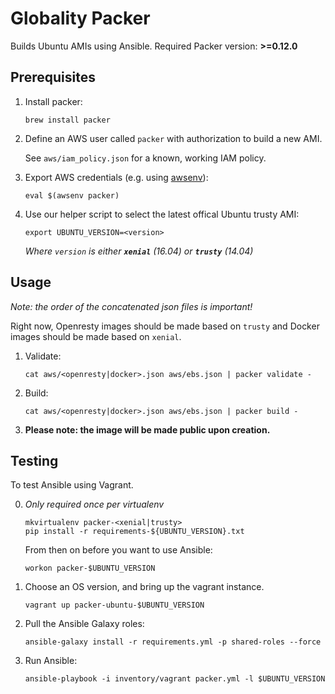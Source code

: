 # Globality Packer

Builds Ubuntu AMIs using Ansible.
Required Packer version: **>=0.12.0**

## Prerequisites

 1. Install packer:

        brew install packer

 2. Define an AWS user called `packer` with authorization to build a new AMI.

    See `aws/iam_policy.json` for a known, working IAM policy.

 3. Export AWS credentials (e.g. using [awsenv](https://github.com/locationlabs/awsenv)):

        eval $(awsenv packer)

 4. Use our helper script to select the latest offical Ubuntu trusty AMI:
        
        export UBUNTU_VERSION=<version>

    _Where `version` is either **`xenial`** (16.04) or **`trusty`** (14.04)_

## Usage

_Note: the order of the concatenated json files is important!_

Right now, Openresty images should be made based on `trusty` and Docker images should be made based on `xenial`.

 1. Validate:

        cat aws/<openresty|docker>.json aws/ebs.json | packer validate -

 2. Build:

        cat aws/<openresty|docker>.json aws/ebs.json | packer build -

 3. **Please note: the image will be made public upon creation.**

## Testing

To test Ansible using Vagrant.

 0. _Only required once per virtualenv_

        mkvirtualenv packer-<xenial|trusty>
        pip install -r requirements-${UBUNTU_VERSION}.txt

    From then on before you want to use Ansible:
    
        workon packer-$UBUNTU_VERSION

 1. Choose an OS version, and bring up the vagrant instance.

        vagrant up packer-ubuntu-$UBUNTU_VERSION

 2. Pull the Ansible Galaxy roles:

        ansible-galaxy install -r requirements.yml -p shared-roles --force

 3. Run Ansible:

        ansible-playbook -i inventory/vagrant packer.yml -l $UBUNTU_VERSION
